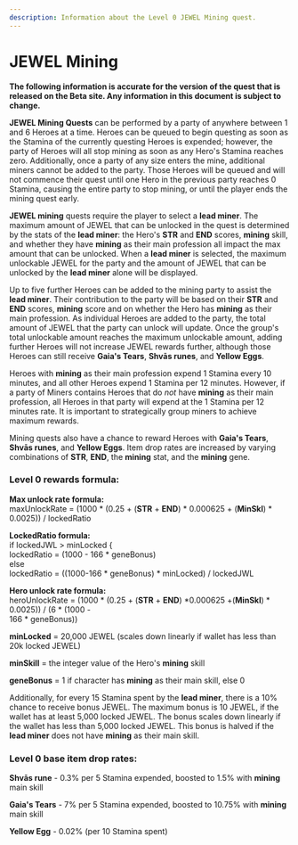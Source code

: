 ```yaml
---
description: Information about the Level 0 JEWEL Mining quest.
---
```


# JEWEL Mining

**The following information is accurate for the version of the quest that is released on the Beta site. Any information in this document is subject to change.**

**JEWEL Mining Quests** can be performed by a party of anywhere between 1 and 6 Heroes at a time.  Heroes can be queued to begin questing as soon as the Stamina of the currently questing Heroes is expended; however, the party of Heroes will all stop mining as soon as any Hero's Stamina reaches zero. Additionally, once a party of any size enters the mine, additional miners cannot be added to the party. Those Heroes will be queued and will not commence their quest until one Hero in the previous party reaches 0 Stamina, causing the entire party to stop mining, or until the player ends the mining quest early.

**JEWEL mining** quests require the player to select a **lead miner**. The maximum amount of JEWEL that can be unlocked in the quest is determined by the stats of the **lead miner**: the Hero's **STR** and **END** scores, **mining** skill, and whether they have **mining** as their main profession all impact the max amount that can be unlocked. When a **lead miner** is selected, the maximum unlockable JEWEL for the party and the amount of JEWEL that can be unlocked by the **lead miner** alone will be displayed.

Up to five further Heroes can be added to the mining party to assist the **lead miner**. Their contribution to the party will be based on their **STR** and **END** scores, **mining** score and on whether the Hero has **mining** as their main profession. As individual Heroes are added to the party, the total amount of JEWEL that the party can unlock will update. Once the group's total unlockable amount reaches the maximum unlockable amount, adding further Heroes will not increase JEWEL rewards further, although those Heroes can still receive **Gaia's Tears**, **Shvās runes**, and **Yellow Eggs**.

Heroes with **mining** as their main profession expend 1 Stamina every 10 minutes, and all other Heroes expend 1 Stamina per 12 minutes. However, if a party of Miners contains Heroes that do _not_ have **mining** as their main profession, all Heroes in that party will expend at the 1 Stamina per 12 minutes rate. It is important to strategically group miners to achieve maximum rewards.

Mining quests also have a chance to reward Heroes with **Gaia's Tears**, **Shvās runes**, and **Yellow Eggs**. Item drop rates are increased by varying combinations of **STR**, **END**, the **mining** stat, and the **mining** gene.

### **Level 0 rewards formula:**

&#x20;    **Max unlock rate formula:**\
&#x20;       maxUnlockRate = (1000 \* (0.25 + (**STR** + **END**) \* 0.000625 + (**MinSkl**) \* 0.0025)) / lockedRatio

&#x20;    **LockedRatio formula:**\
&#x20;        if lockedJWL > minLocked {\
&#x20;            lockedRatio = (1000 - 166 \* geneBonus)\
&#x20;        else \
&#x20;            lockedRatio = ((1000-166 \* geneBonus) \* minLocked) / lockedJWL

&#x20;    **Hero unlock rate formula:**\
&#x20;        heroUnlockRate = (1000 \* (0.25 + (**STR** + **END**) \*0.000625 +(**MinSkl**) \* 0.0025)) / (6 \* (1000 -            \
&#x20;        166 \* geneBonus))

&#x20;   **minLocked** = 20,000 JEWEL (scales down linearly if wallet has less than 20k locked JEWEL)

&#x20;    **minSkill** = the integer value of the Hero's **mining** skill

&#x20;    **geneBonus** = 1 if character has **mining** as their main skill, else 0

Additionally, for every 15 Stamina spent by the **lead miner**, there is a 10% chance to receive bonus JEWEL. The maximum bonus is 10 JEWEL, if the wallet has at least 5,000 locked JEWEL. The bonus scales down linearly if the wallet has less than 5,000 locked JEWEL. This bonus is halved if the **lead miner** does not have **mining** as their main skill.

### Level 0 base item drop rates:

**Shvās rune** - 0.3% per 5 Stamina expended, boosted to 1.5% with **mining** main skill&#x20;

**Gaia's Tears** - 7%  per 5 Stamina expended, boosted to 10.75% with **mining** main skill

**Yellow Egg** - 0.02% (per 10 Stamina spent)
